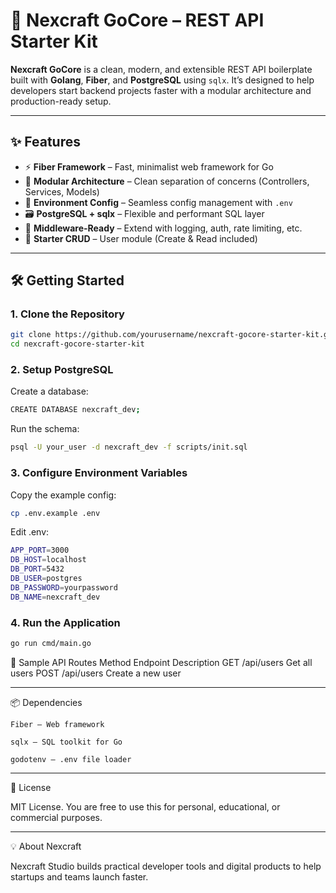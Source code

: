 # 🚀 Nexcraft GoCore – REST API Starter Kit

**Nexcraft GoCore** is a clean, modern, and extensible REST API boilerplate built with **Golang**, **Fiber**, and **PostgreSQL** using `sqlx`. It’s designed to help developers start backend projects faster with a modular architecture and production-ready setup.

---

## ✨ Features

- ⚡ **Fiber Framework** – Fast, minimalist web framework for Go
- 🧱 **Modular Architecture** – Clean separation of concerns (Controllers, Services, Models)
- 🔐 **Environment Config** – Seamless config management with `.env`
- 🗃️ **PostgreSQL + sqlx** – Flexible and performant SQL layer
- 🧩 **Middleware-Ready** – Extend with logging, auth, rate limiting, etc.
- 🔁 **Starter CRUD** – User module (Create & Read included)

---

## 🛠️ Getting Started

### 1. Clone the Repository

```bash
git clone https://github.com/yourusername/nexcraft-gocore-starter-kit.git
cd nexcraft-gocore-starter-kit
```

### 2. Setup PostgreSQL

Create a database:
```bash
CREATE DATABASE nexcraft_dev;
```
Run the schema:
```bash
psql -U your_user -d nexcraft_dev -f scripts/init.sql
```

### 3. Configure Environment Variables

Copy the example config:
```bash
cp .env.example .env
```
Edit .env:
```bash
APP_PORT=3000
DB_HOST=localhost
DB_PORT=5432
DB_USER=postgres
DB_PASSWORD=yourpassword
DB_NAME=nexcraft_dev
```
### 4. Run the Application
```bash
go run cmd/main.go
```
🔀 Sample API Routes
Method	Endpoint	Description
GET	    /api/users	Get all users
POST	/api/users	Create a new user

---

📦 Dependencies

    Fiber – Web framework

    sqlx – SQL toolkit for Go

    godotenv – .env file loader

---

📜 License

MIT License. You are free to use this for personal, educational, or commercial purposes.

---

💡 About Nexcraft

Nexcraft Studio builds practical developer tools and digital products to help startups and teams launch faster.